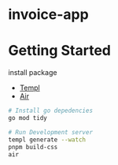 # invoice-app

# Getting Started

install package

- [Templ](https://templ.guide/)
- [Air](https://github.com/cosmtrek/air)


```bash
# Install go depedencies 
go mod tidy

# Run Development server
templ generate --watch
pnpm build-css
air
```